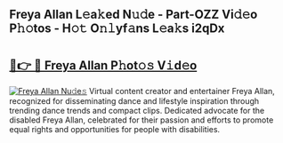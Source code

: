 ## Freya Allan L𝚎a𝚔ed N𝚞𝚍e - Part-OZZ Vi𝚍𝚎o P𝚑𝚘tos - H𝚘𝚝 O𝚗𝚕yf𝚊ns L𝚎a𝚔s i2qDx

# <h2><a href="http://kfatqll.oniu.top/?m=Freya+Allan">🔗👉 🔴 Freya Allan P𝚑ot𝚘𝚜 V𝚒d𝚎o</a></h2>

[![Freya Allan Nu𝚍e𝚜](https://i.imgur.com/0qMVB7G.gif)](http://kfatqll.oniu.top/?m=Freya+Allan)
Virtual content creator and entertainer Freya Allan, recognized for disseminating dance and lifestyle inspiration through trending dance trends and compact clips. Dedicated advocate for the disabled Freya Allan, celebrated for their passion and efforts to promote equal rights and opportunities for people with disabilities.  

